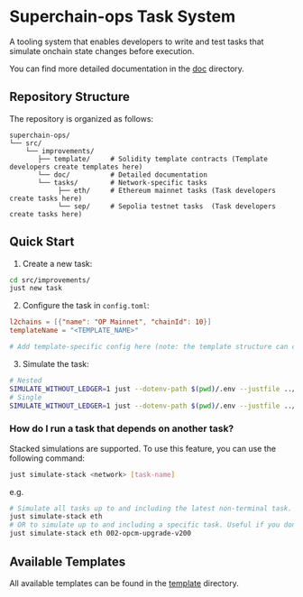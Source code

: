# Superchain-ops Task System

A tooling system that enables developers to write and test tasks that simulate onchain state changes before execution.

You can find more detailed documentation in the [doc](./doc/) directory.

## Repository Structure

The repository is organized as follows:

```
superchain-ops/
└── src/
    └── improvements/
       ├── template/     # Solidity template contracts (Template developers create templates here)
       └── doc/          # Detailed documentation
       └── tasks/        # Network-specific tasks
            ├── eth/     # Ethereum mainnet tasks (Task developers create tasks here)
            └── sep/     # Sepolia testnet tasks  (Task developers create tasks here)
```

## Quick Start

1. Create a new task:
```bash
cd src/improvements/
just new task
```

2. Configure the task in `config.toml`:
```toml
l2chains = [{"name": "OP Mainnet", "chainId": 10}]
templateName = "<TEMPLATE_NAME>"

# Add template-specific config here (note: the template structure can change based on the template type)
```

3. Simulate the task:
```bash
# Nested 
SIMULATE_WITHOUT_LEDGER=1 just --dotenv-path $(pwd)/.env --justfile ../../../nested.just simulate <foundation|council|chain-governor|child-safe-1|child-safe-2|child-safe-3>
# Single 
SIMULATE_WITHOUT_LEDGER=1 just --dotenv-path $(pwd)/.env --justfile ../../../single.just simulate
```

### How do I run a task that depends on another task?

Stacked simulations are supported. To use this feature, you can use the following command:
```bash
just simulate-stack <network> [task-name]
```

e.g. 
```bash
# Simulate all tasks up to and including the latest non-terminal task.
just simulate-stack eth
# OR to simulate up to and including a specific task. Useful if you don't care about simulating tasks after a certain point.
just simulate-stack eth 002-opcm-upgrade-v200
```

## Available Templates

All available templates can be found in the [template](./template/) directory. 
